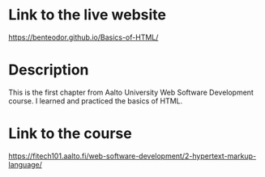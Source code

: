 # Link to the live website 
 https://benteodor.github.io/Basics-of-HTML/
# Description 
 This is the first chapter from Aalto University Web Software Development course. I learned and practiced the basics of HTML. 
# Link to the course 
 https://fitech101.aalto.fi/web-software-development/2-hypertext-markup-language/




 
